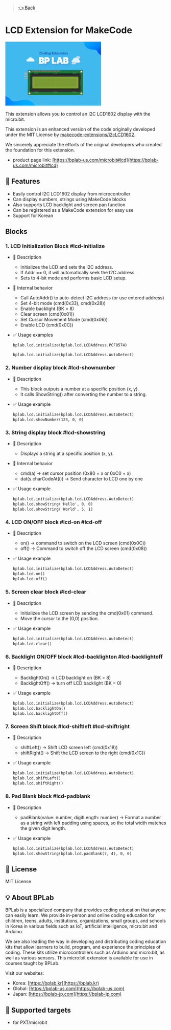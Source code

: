 > [👈 Back](../README.md)

# LCD Extension for MakeCode

![LCD Image](./images/lcd-icon.png)

This extension allows you to control an I2C LCD1602 display with the micro:bit.

This extension is an enhanced version of the code originally developed under the MIT License by [makecode-extensions/i2cLCD1602](https://github.com/makecode-extensions/i2cLCD1602.git).

We sincerely appreciate the efforts of the original developers who created the foundation for this extension.

- product page link: [https://bplab-us.com/microbit#lcd](https://bplab-us.com/microbit#lcd)

## 🚀 Features

- Easily control I2C LCD1602 display from microcontroller
- Can display numbers, strings using MakeCode blocks
- Also supports LCD backlight and screen pan function
- Can be registered as a MakeCode extension for easy use
- Support for Korean

## Blocks

### 1. LCD Initialization Block #lcd-initialize

- 🔹 Description

  - Initializes the LCD and sets the I2C address.
  - If Addr == 0, it will automatically seek the I2C address.
  - Sets to 4-bit mode and performs basic LCD setup.

- 🔹 Internal behavior

  - Call AutoAddr() to auto-detect I2C address (or use entered address)
  - Set 4-bit mode (cmd(0x33), cmd(0x28))
  - Enable backlight (BK = 8)
  - Clear screen (cmd(0x01))
  - Set Cursor Movement Mode (cmd(0x06))
  - Enable LCD (cmd(0x0C))

- ✅ Usage examples

  ```blocks
  bplab.lcd.initialize(bplab.lcd.LCDAddress.PCF8574)
  ```

  ```blocks
  bplab.lcd.initialize(bplab.lcd.LCDAddress.AutoDetect)
  ```

### 2. Number display block #lcd-shownumber

- 🔹 Description

  - This block outputs a number at a specific position (x, y).
  - It calls ShowString() after converting the number to a string.

- ✅ Usage example

  ```blocks
  bplab.lcd.initialize(bplab.lcd.LCDAddress.AutoDetect)
  bplab.lcd.showNumber(123, 0, 0)
  ```

### 3. String display block #lcd-showstring

- 🔹 Description

  - Displays a string at a specific position (x, y).

- 🔹 Internal behavior

  - cmd(a) → set cursor position (0x80 + x or 0xC0 + x)
  - dat(s.charCodeAt(i)) → Send character to LCD one by one

- ✅ Usage example

  ```blocks
  bplab.lcd.initialize(bplab.lcd.LCDAddress.AutoDetect)
  bplab.lcd.showString('Hello', 0, 0)
  bplab.lcd.showString('World', 5, 1)
  ```

### 4. LCD ON/OFF block #lcd-on #lcd-off

- 🔹 Description

  - on() → command to switch on the LCD screen (cmd(0x0C))
  - off() → Command to switch off the LCD screen (cmd(0x08))

- ✅ Usage example

  ```blocks
  bplab.lcd.initialize(bplab.lcd.LCDAddress.AutoDetect)
  bplab.lcd.on()
  bplab.lcd.off()
  ```

### 5. Screen clear block #lcd-clear

- 🔹 Description

  - Initializes the LCD screen by sending the cmd(0x01) command.
  - Move the cursor to the (0,0) position.

- ✅ Usage example

  ```blocks
  bplab.lcd.initialize(bplab.lcd.LCDAddress.AutoDetect)
  bplab.lcd.clear()
  ```

### 6. Backlight ON/OFF block #lcd-backlighton #lcd-backlightoff

- 🔹 Description

  - BacklightOn() → LCD backlight on (BK = 8)
  - BacklightOff() → turn off LCD backlight (BK = 0)

- ✅ Usage example

  ```blocks
  bplab.lcd.initialize(bplab.lcd.LCDAddress.AutoDetect)
  bplab.lcd.backlightOn()
  bplab.lcd.backlightOff()
  ```

### 7. Screen Shift block #lcd-shiftleft #lcd-shiftright

- 🔹 Description

  - shiftLeft() → Shift LCD screen left (cmd(0x18))
  - shiftRight() → Shift the LCD screen to the right (cmd(0x1C))

- ✅ Usage example

  ```blocks
  bplab.lcd.initialize(bplab.lcd.LCDAddress.AutoDetect)
  bplab.lcd.shiftLeft()
  bplab.lcd.shiftRight()
  ```

### 8. Pad Blank block #lcd-padblank

- 🔹 Description

  - padBlank(value: number, digitLength: number) → Format a number as a string with left padding using spaces, so the total width matches the given digit length.

- ✅ Usage example

  ```blocks
  bplab.lcd.initialize(bplab.lcd.LCDAddress.AutoDetect)
  bplab.lcd.showString(bplab.lcd.padBlank(7, 4), 0, 0)
  ```

## 📜 License

MIT License

## 💡 About BPLab

BPLab is a specialized company that provides coding education that anyone can easily learn. We provide in-person and online coding education for children, teens, adults, institutions, organizations, small groups, and schools in Korea in various fields such as IoT, artificial intelligence, micro:bit and Arduino.

We are also leading the way in developing and distributing coding education kits that allow learners to build, program, and experience the principles of coding. These kits utilize microcontrollers such as Arduino and micro:bit, as well as various sensors. This micro:bit extension is available for use in courses taught by BPLab.

Visit our websites:

- Korea: [https://bplab.kr](https://bplab.kr)
- Global: [https://bplab-us.com](https://bplab-us.com)
- Japan: [https://bplab-jp.com](https://bplab-jp.com)

## 📍 Supported targets

- for PXT/microbit

<script src="https://makecode.com/gh-pages-embed.js"></script><script>makeCodeRender("{{ site.makecode.home_url }}", "{{ site.github.owner_name }}/{{ site.github.repository_name }}");</script>
